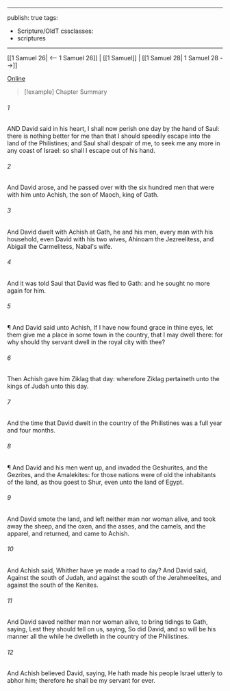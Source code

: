 

---
publish: true
tags:
  - Scripture/OldT
cssclasses:
  - scriptures
---
[[1 Samuel 26| <-- 1 Samuel 26]] | [[1 Samuel]] | [[1 Samuel 28| 1 Samuel 28 -->]]

[Online](https://churchofjesuschrist.org/study/scriptures/ot/1-sam/27?lang=eng)

>[!example] Chapter Summary
>
###### 1
AND David said in his heart, I shall now perish one day by the hand of Saul: there is nothing better for me than that I should speedily escape into the land of the Philistines; and Saul shall despair of me, to seek me any more in any coast of Israel: so shall I escape out of his hand.
###### 2
And David arose, and he passed over with the six hundred men that were with him unto Achish, the son of Maoch, king of Gath.
###### 3
And David dwelt with Achish at Gath, he and his men, every man with his household, even David with his two wives, Ahinoam the Jezreelitess, and Abigail the Carmelitess, Nabal's wife.
###### 4
And it was told Saul that David was fled to Gath: and he sought no more again for him.
###### 5
¶ And David said unto Achish, If I have now found grace in thine eyes, let them give me a place in some town in the country, that I may dwell there: for why should thy servant dwell in the royal city with thee?
###### 6
Then Achish gave him Ziklag that day: wherefore Ziklag pertaineth unto the kings of Judah unto this day.
###### 7
And the time that David dwelt in the country of the Philistines was a full year and four months.
###### 8
¶ And David and his men went up, and invaded the Geshurites, and the Gezrites, and the Amalekites: for those nations were of old the inhabitants of the land, as thou goest to Shur, even unto the land of Egypt.
###### 9
And David smote the land, and left neither man nor woman alive, and took away the sheep, and the oxen, and the asses, and the camels, and the apparel, and returned, and came to Achish.
###### 10
And Achish said, Whither have ye made a road to day?  And David said, Against the south of Judah, and against the south of the Jerahmeelites, and against the south of the Kenites.
###### 11
And David saved neither man nor woman alive, to bring tidings to Gath, saying, Lest they should tell on us, saying, So did David, and so will be his manner all the while he dwelleth in the country of the Philistines.
###### 12
And Achish believed David, saying, He hath made his people Israel utterly to abhor him; therefore he shall be my servant for ever.



